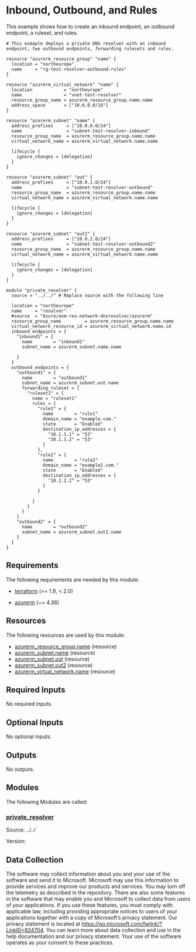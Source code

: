 <!-- BEGIN_TF_DOCS -->
# Inbound, Outbound, and Rules

This example shows how to create an inbound endpoint, an outbound endpoint, a ruleset, and rules.

```hcl
# This exmaple deploys a private DNS resolver with an inbound endpoint, two outbound endpoints, forwarding rulesets and rules.

resource "azurerm_resource_group" "name" {
  location = "northeurope"
  name     = "rg-test-resolver-outbound-rules"
}

resource "azurerm_virtual_network" "name" {
  location            = "northeurope"
  name                = "vnet-test-resolver"
  resource_group_name = azurerm_resource_group.name.name
  address_space       = ["10.0.0.0/16"]
}

resource "azurerm_subnet" "name" {
  address_prefixes     = ["10.0.0.0/24"]
  name                 = "subnet-test-resolver-inbound"
  resource_group_name  = azurerm_resource_group.name.name
  virtual_network_name = azurerm_virtual_network.name.name

  lifecycle {
    ignore_changes = [delegation]
  }
}

resource "azurerm_subnet" "out" {
  address_prefixes     = ["10.0.1.0/24"]
  name                 = "subnet-test-resolver-outbound"
  resource_group_name  = azurerm_resource_group.name.name
  virtual_network_name = azurerm_virtual_network.name.name

  lifecycle {
    ignore_changes = [delegation]
  }
}

resource "azurerm_subnet" "out2" {
  address_prefixes     = ["10.0.2.0/24"]
  name                 = "subnet-test-resolver-outbound2"
  resource_group_name  = azurerm_resource_group.name.name
  virtual_network_name = azurerm_virtual_network.name.name

  lifecycle {
    ignore_changes = [delegation]
  }
}

module "private_resolver" {
  source = "../../" # Replace source with the following line

  location = "northeurope"
  name     = "resolver"
  #source  = "Azure/avm-res-network-dnsresolver/azurerm"
  resource_group_name         = azurerm_resource_group.name.name
  virtual_network_resource_id = azurerm_virtual_network.name.id
  inbound_endpoints = {
    "inbound1" = {
      name        = "inbound1"
      subnet_name = azurerm_subnet.name.name

    }
  }
  outbound_endpoints = {
    "outbound1" = {
      name        = "outbound1"
      subnet_name = azurerm_subnet.out.name
      forwarding_ruleset = {
        "ruleset1" = {
          name = "ruleset1"
          rules = {
            "rule1" = {
              name        = "rule1"
              domain_name = "example.com."
              state       = "Enabled"
              destination_ip_addresses = {
                "10.1.1.1" = "53"
                "10.1.1.2" = "53"
              }
            },
            "rule2" = {
              name        = "rule2"
              domain_name = "example2.com."
              state       = "Enabled"
              destination_ip_addresses = {
                "10.2.2.2" = "53"
              }
            }

          }
        }
      }
    }
    "outbound2" = {
      name        = "outbound2"
      subnet_name = azurerm_subnet.out2.name
    }
  }
}
```

<!-- markdownlint-disable MD033 -->
## Requirements

The following requirements are needed by this module:

- <a name="requirement_terraform"></a> [terraform](#requirement\_terraform) (>= 1.9, < 2.0)

- <a name="requirement_azurerm"></a> [azurerm](#requirement\_azurerm) (~> 4.36)

## Resources

The following resources are used by this module:

- [azurerm_resource_group.name](https://registry.terraform.io/providers/hashicorp/azurerm/latest/docs/resources/resource_group) (resource)
- [azurerm_subnet.name](https://registry.terraform.io/providers/hashicorp/azurerm/latest/docs/resources/subnet) (resource)
- [azurerm_subnet.out](https://registry.terraform.io/providers/hashicorp/azurerm/latest/docs/resources/subnet) (resource)
- [azurerm_subnet.out2](https://registry.terraform.io/providers/hashicorp/azurerm/latest/docs/resources/subnet) (resource)
- [azurerm_virtual_network.name](https://registry.terraform.io/providers/hashicorp/azurerm/latest/docs/resources/virtual_network) (resource)

<!-- markdownlint-disable MD013 -->
## Required Inputs

No required inputs.

## Optional Inputs

No optional inputs.

## Outputs

No outputs.

## Modules

The following Modules are called:

### <a name="module_private_resolver"></a> [private\_resolver](#module\_private\_resolver)

Source: ../../

Version:

<!-- markdownlint-disable-next-line MD041 -->
## Data Collection

The software may collect information about you and your use of the software and send it to Microsoft. Microsoft may use this information to provide services and improve our products and services. You may turn off the telemetry as described in the repository. There are also some features in the software that may enable you and Microsoft to collect data from users of your applications. If you use these features, you must comply with applicable law, including providing appropriate notices to users of your applications together with a copy of Microsoft’s privacy statement. Our privacy statement is located at <https://go.microsoft.com/fwlink/?LinkID=824704>. You can learn more about data collection and use in the help documentation and our privacy statement. Your use of the software operates as your consent to these practices.
<!-- END_TF_DOCS -->
